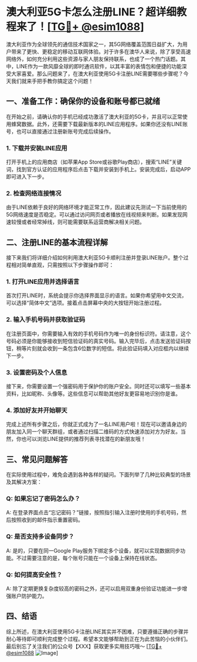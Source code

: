 # 澳大利亚5G卡怎么注册LINE？超详细教程来了！[[TG💪+ @esim1088](https://t.me/s/esim1088)]

澳大利亚作为全球领先的通信技术国家之一，其5G网络覆盖范围日益扩大，为用户带来了更快、更稳定的移动互联网体验。对于许多在澳华人来说，除了享受高速网络外，如何充分利用这些资源与家人朋友保持联系，也成了一个热门话题。其中，LINE作为一款风靡全球的即时通讯软件，以其丰富的表情包和便捷的功能深受大家喜爱。那么问题来了，在澳大利亚使用5G卡注册LINE需要哪些步骤呢？今天我们就来手把手教你搞定这个问题！

## 一、准备工作：确保你的设备和账号都已就绪

在开始之前，请确认你的手机已经成功激活了澳大利亚的5G卡，并且可以正常使用蜂窝数据。此外，还需要下载最新版本的LINE应用程序。如果你还没有LINE账号，也可以直接通过注册新账号完成后续操作。

### 1. 下载并安装LINE应用
打开手机上的应用商店（如苹果App Store或谷歌Play商店），搜索“LINE”关键词，找到官方认证的应用程序后点击下载并安装到手机上。安装完成后，启动APP即可进入下一步。

### 2. 检查网络连接情况
由于LINE依赖于良好的网络环境才能正常工作，因此建议先测试一下当前使用的5G网络速度是否稳定。可以通过访问网页或者播放在线视频来判断。如果发现网速较慢或者经常掉线，则可能需要联系运营商解决相关问题。

## 二、注册LINE的基本流程详解

接下来我们将详细介绍如何利用澳大利亚5G卡顺利注册并登录LINE账户。整个过程相对简单直观，只需按照以下步骤操作即可：

### 1. 打开LINE应用并选择语言
首次打开LINE时，系统会提示你选择界面显示的语言。如果你希望用中文交流，可以选择“简体中文”选项。接着点击屏幕中央的大按钮开始注册过程。

### 2. 输入手机号码并获取验证码
在注册页面中，你需要输入有效的手机号码作为唯一的身份标识符。请注意，这个号码必须是你能够接收到短信验证码的真实号码。输入完毕后，点击发送验证码按钮，稍等片刻就会收到一条包含6位数字的短信。将此验证码填入对应框内以继续下一步。

### 3. 设置密码及个人信息
接下来，你需要设置一个强密码用于保护你的账户安全。同时还可以填写一些基本资料，比如昵称、头像等。这些信息可以帮助其他好友更容易地识别你是谁。

### 4. 添加好友并开始聊天
完成上述所有步骤之后，你就正式成为了一名LINE用户啦！现在可以邀请身边的朋友加入同一个聊天群组，或者通过扫描二维码的方式快速添加对方为好友。当然，你也可以浏览LINE提供的推荐列表寻找潜在的新朋友哦！

## 三、常见问题解答

在实际使用过程中，难免会遇到各种各样的疑问。下面列举了几种比较典型的场景及其解决方案：

### Q: 如果忘记了密码怎么办？
A: 在登录界面点击“忘记密码？”链接，按照指引输入注册时使用的手机号码，然后按照收到的邮件指示重置密码。

### Q: 是否支持多设备同步？
A: 是的，只要在同一Google Play服务下绑定多个设备，就可以实现数据同步功能。不过需要注意的是，每个账号只能在一个设备上保持在线状态。

### Q: 如何提高安全性？
A: 除了定期更换复杂度较高的密码之外，还可以启用双重身份验证功能进一步增强账户防护能力。

## 四、结语

综上所述，在澳大利亚使用5G卡注册LINE其实并不困难，只要遵循正确的步骤并耐心等待即可顺利完成整个过程。希望本文能够帮助到正在为此苦恼的小伙伴们。最后别忘了关注我们的公众号【XXX】获取更多实用技巧哦～ [[TG💪+ @esim1088](https://t.me/s/esim1088) ![Image](https://i.postimg.cc/4NQfJmqS/Snipaste-2025-05-13-00-14-12.png)]